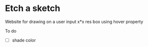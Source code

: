 # Etch a sketch

Website for drawing on a user input x*x res box using hover property

To do
 
- [ ] shade color